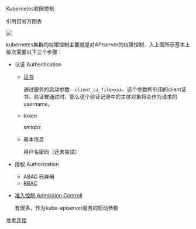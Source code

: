 Kubernetes权限控制

引用自官方图表

![](http://github-images.test.upcdn.net/github.io/access-control-overview.svg)

kubernetes集群的权限控制主要就是对APIserver的权限控制、入上图所示基本上依次需要以下三个步骤：

* 认证 Authentication

  * <a href="../../k8s-install-tls/gen-ca/README.md">证书</a>

    通过服务的启动参数`--client_ca_file=xxx`、这个参数所引用的client证书，验证被通过时、那么这个验证记录中的主体对象将会作为请求的username。

  * token

    smlqbz

  * 基本信息

    用户名密码（还未尝试）

* 授权 Authorization

  * ~~ABAC 已弃用~~
  * <a href="./RBAC.md">RBAC</a>

* <a href="./UsingAdmissionControllers.md">准入控制 Admission Controll</a>

  有很多、作为kube-apiserver服务的启动参数

[参考连接](https://kubernetes.io/cn/docs/admin/accessing-the-api/)

